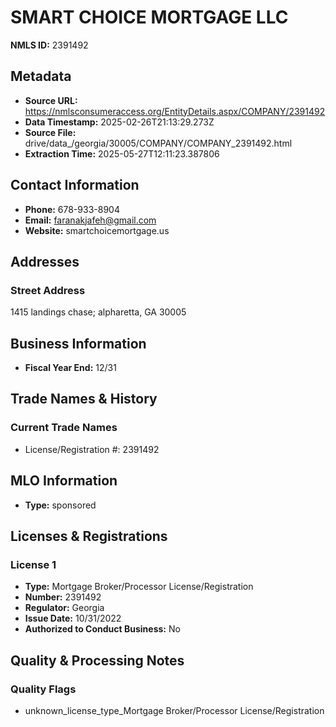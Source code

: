 # SMART CHOICE MORTGAGE LLC

**NMLS ID:** 2391492

## Metadata
- **Source URL:** https://nmlsconsumeraccess.org/EntityDetails.aspx/COMPANY/2391492
- **Data Timestamp:** 2025-02-26T21:13:29.273Z
- **Source File:** drive/data_/georgia/30005/COMPANY/COMPANY_2391492.html
- **Extraction Time:** 2025-05-27T12:11:23.387806

## Contact Information
- **Phone:** 678-933-8904
- **Email:** faranakjafeh@gmail.com
- **Website:** smartchoicemortgage.us

## Addresses
### Street Address
1415 landings chase; alpharetta, GA 30005

## Business Information
- **Fiscal Year End:** 12/31

## Trade Names & History
### Current Trade Names
- License/Registration #: 2391492

## MLO Information
- **Type:** sponsored

## Licenses & Registrations

### License 1
- **Type:** Mortgage Broker/Processor License/Registration
- **Number:** 2391492
- **Regulator:** Georgia
- **Issue Date:** 10/31/2022
- **Authorized to Conduct Business:** No

## Quality & Processing Notes
### Quality Flags
- unknown_license_type_Mortgage Broker/Processor License/Registration

